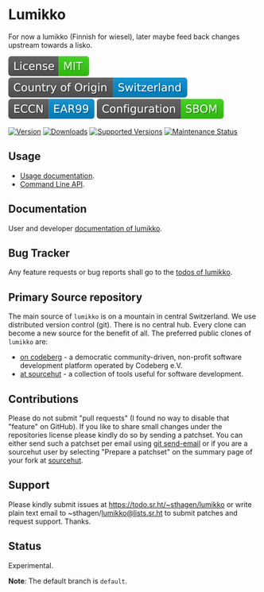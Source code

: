 # Lumikko

For now a lumikko (Finnish for wiesel), later maybe feed back changes upstream towards a lisko.

[![License](docs/badges/license-spdx-mit.svg)](https://git.sr.ht/~sthagen/lumikko/tree/default/item/LICENSE)
[![Country of Origin](docs/badges/country-of-origin-name-switzerland-neutral.svg)](https://git.sr.ht/~sthagen/lumikko/tree/default/item/COUNTRY-OF-ORIGIN)
[![Export Classification Control Number (ECCN)](docs/badges/export-control-classification-number_eccn-ear99-neutral.svg)](https://git.sr.ht/~sthagen/lumikko/tree/default/item/EXPORT-CONTROL-CLASSIFICATION-NUMBER)
[![Configuration](docs/badges/configuration-sbom.svg)](https://git.sr.ht/~sthagen/lumikko/tree/default/item/docs/third-party/README.md)

[![Version](https://img.shields.io/pypi/v/lumikko.svg?style=flat)](https://pypi.python.org/pypi/lumikko/)
[![Downloads](https://static.pepy.tech/badge/lumikko/month)](https://pepy.tech/project/lumikko)
[![Supported Versions](https://img.shields.io/pypi/pyversions/lumikko.svg?style=flat)](https://pypi.python.org/pypi/lumikko/)
[![Maintenance Status](https://img.shields.io/github/commit-activity/y/sthagen/lumikko.svg?style=flat)](https://git.sr.ht/~sthagen/lumikko/log)

## Usage

* [Usage documentation](https://codes.dilettant.life/docs/lumikko/usage).
* [Command Line API](https://codes.dilettant.life/docs/lumikko/api).

## Documentation

User and developer [documentation of lumikko](https://codes.dilettant.life/docs/lumikko).

## Bug Tracker

Any feature requests or bug reports shall go to the [todos of lumikko](https://todo.sr.ht/~sthagen/lumikko).

## Primary Source repository

The main source of `lumikko` is on a mountain in central Switzerland.
We use distributed version control (git).
There is no central hub.
Every clone can become a new source for the benefit of all.
The preferred public clones of `lumikko` are:

* [on codeberg](https://codeberg.org/sthagen/lumikko) - a democratic community-driven, non-profit software development platform operated by Codeberg e.V.
* [at sourcehut](https://git.sr.ht/~sthagen/lumikko) - a collection of tools useful for software development.

## Contributions

Please do not submit "pull requests" (I found no way to disable that "feature" on GitHub).
If you like to share small changes under the repositories license please kindly do so by sending a patchset.
You can either send such a patchset per email using [git send-email](https://git-send-email.io) or 
if you are a sourcehut user by selecting "Prepare a patchset" on the summary page of your fork at [sourcehut](https://git.sr.ht/).

## Support

Please kindly submit issues at https://todo.sr.ht/~sthagen/lumikko or write plain text email to ~sthagen/lumikko@lists.sr.ht to submit patches and request support. Thanks.

## Status

Experimental.

**Note**: The default branch is `default`.
